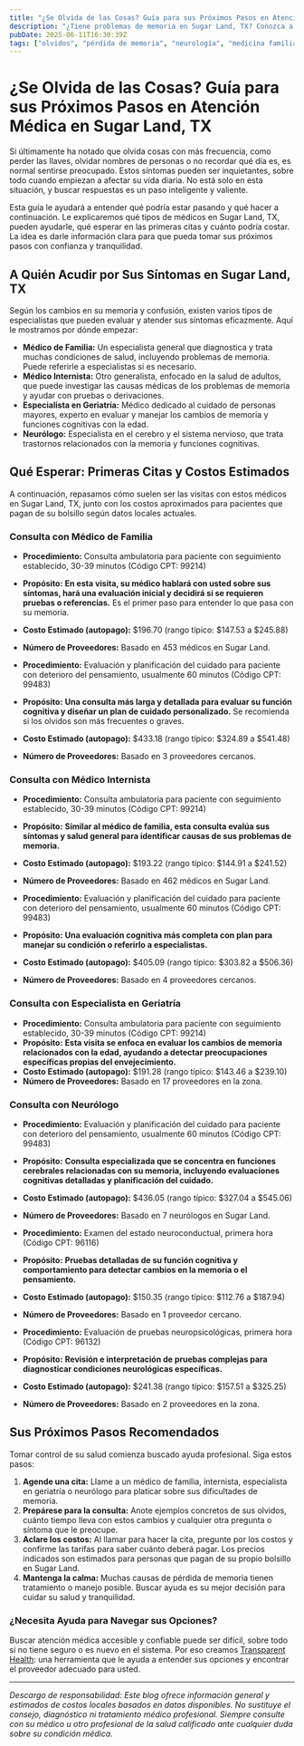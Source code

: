 ```yaml
---
title: "¿Se Olvida de las Cosas? Guía para sus Próximos Pasos en Atención Médica en Sugar Land, TX"
description: "¿Tiene problemas de memoria en Sugar Land, TX? Conozca a qué especialista acudir, qué esperar y los costos estimados de sus primeras citas."
pubDate: 2025-06-11T16:30:39Z
tags: ["olvidos", "pérdida de memoria", "neurología", "medicina familiar", "geriatría", "medicina interna", "Sugar Land TX", "guía de salud"]
---
```


# ¿Se Olvida de las Cosas? Guía para sus Próximos Pasos en Atención Médica en Sugar Land, TX

Si últimamente ha notado que olvida cosas con más frecuencia, como perder las llaves, olvidar nombres de personas o no recordar qué día es, es normal sentirse preocupado. Estos síntomas pueden ser inquietantes, sobre todo cuando empiezan a afectar su vida diaria. No está solo en esta situación, y buscar respuestas es un paso inteligente y valiente.

Esta guía le ayudará a entender qué podría estar pasando y qué hacer a continuación. Le explicaremos qué tipos de médicos en Sugar Land, TX, pueden ayudarle, qué esperar en las primeras citas y cuánto podría costar. La idea es darle información clara para que pueda tomar sus próximos pasos con confianza y tranquilidad.

## A Quién Acudir por Sus Síntomas en Sugar Land, TX

Según los cambios en su memoria y confusión, existen varios tipos de especialistas que pueden evaluar y atender sus síntomas eficazmente. Aquí le mostramos por dónde empezar:

- **Médico de Familia:** Un especialista general que diagnostica y trata muchas condiciones de salud, incluyendo problemas de memoria. Puede referirle a especialistas si es necesario.
- **Médico Internista:** Otro generalista, enfocado en la salud de adultos, que puede investigar las causas médicas de los problemas de memoria y ayudar con pruebas o derivaciones.
- **Especialista en Geriatría:** Médico dedicado al cuidado de personas mayores, experto en evaluar y manejar los cambios de memoria y funciones cognitivas con la edad.
- **Neurólogo:** Especialista en el cerebro y el sistema nervioso, que trata trastornos relacionados con la memoria y funciones cognitivas.

## Qué Esperar: Primeras Citas y Costos Estimados

A continuación, repasamos cómo suelen ser las visitas con estos médicos en Sugar Land, TX, junto con los costos aproximados para pacientes que pagan de su bolsillo según datos locales actuales.

### Consulta con Médico de Familia

- **Procedimiento:** Consulta ambulatoria para paciente con seguimiento establecido, 30-39 minutos (Código CPT: 99214)  
- **Propósito:** **En esta visita, su médico hablará con usted sobre sus síntomas, hará una evaluación inicial y decidirá si se requieren pruebas o referencias.** Es el primer paso para entender lo que pasa con su memoria.  
- **Costo Estimado (autopago):** $196.70 (rango típico: $147.53 a $245.88)  
- **Número de Proveedores:** Basado en 453 médicos en Sugar Land.

- **Procedimiento:** Evaluación y planificación del cuidado para paciente con deterioro del pensamiento, usualmente 60 minutos (Código CPT: 99483)  
- **Propósito:** **Una consulta más larga y detallada para evaluar su función cognitiva y diseñar un plan de cuidado personalizado.** Se recomienda si los olvidos son más frecuentes o graves.  
- **Costo Estimado (autopago):** $433.18 (rango típico: $324.89 a $541.48)  
- **Número de Proveedores:** Basado en 3 proveedores cercanos.

### Consulta con Médico Internista

- **Procedimiento:** Consulta ambulatoria para paciente con seguimiento establecido, 30-39 minutos (Código CPT: 99214)  
- **Propósito:** **Similar al médico de familia, esta consulta evalúa sus síntomas y salud general para identificar causas de sus problemas de memoria.**  
- **Costo Estimado (autopago):** $193.22 (rango típico: $144.91 a $241.52)  
- **Número de Proveedores:** Basado en 462 médicos en Sugar Land.

- **Procedimiento:** Evaluación y planificación del cuidado para paciente con deterioro del pensamiento, usualmente 60 minutos (Código CPT: 99483)  
- **Propósito:** **Una evaluación cognitiva más completa con plan para manejar su condición o referirlo a especialistas.**  
- **Costo Estimado (autopago):** $405.09 (rango típico: $303.82 a $506.36)  
- **Número de Proveedores:** Basado en 4 proveedores cercanos.

### Consulta con Especialista en Geriatría

- **Procedimiento:** Consulta ambulatoria para paciente con seguimiento establecido, 30-39 minutos (Código CPT: 99214)  
- **Propósito:** **Esta visita se enfoca en evaluar los cambios de memoria relacionados con la edad, ayudando a detectar preocupaciones específicas propias del envejecimiento.**  
- **Costo Estimado (autopago):** $191.28 (rango típico: $143.46 a $239.10)  
- **Número de Proveedores:** Basado en 17 proveedores en la zona.

### Consulta con Neurólogo

- **Procedimiento:** Evaluación y planificación del cuidado para paciente con deterioro del pensamiento, usualmente 60 minutos (Código CPT: 99483)  
- **Propósito:** **Consulta especializada que se concentra en funciones cerebrales relacionadas con su memoria, incluyendo evaluaciones cognitivas detalladas y planificación del cuidado.**  
- **Costo Estimado (autopago):** $436.05 (rango típico: $327.04 a $545.06)  
- **Número de Proveedores:** Basado en 7 neurólogos en Sugar Land.

- **Procedimiento:** Examen del estado neuroconductual, primera hora (Código CPT: 96116)  
- **Propósito:** **Pruebas detalladas de su función cognitiva y comportamiento para detectar cambios en la memoria o el pensamiento.**  
- **Costo Estimado (autopago):** $150.35 (rango típico: $112.76 a $187.94)  
- **Número de Proveedores:** Basado en 1 proveedor cercano.

- **Procedimiento:** Evaluación de pruebas neuropsicológicas, primera hora (Código CPT: 96132)  
- **Propósito:** **Revisión e interpretación de pruebas complejas para diagnosticar condiciones neurológicas específicas.**  
- **Costo Estimado (autopago):** $241.38 (rango típico: $157.51 a $325.25)  
- **Número de Proveedores:** Basado en 2 proveedores en la zona.

## Sus Próximos Pasos Recomendados

Tomar control de su salud comienza buscado ayuda profesional. Siga estos pasos:

1. **Agende una cita:** Llame a un médico de familia, internista, especialista en geriatría o neurólogo para platicar sobre sus dificultades de memoria.
2. **Prepárese para la consulta:** Anote ejemplos concretos de sus olvidos, cuánto tiempo lleva con estos cambios y cualquier otra pregunta o síntoma que le preocupe.
3. **Aclare los costos:** Al llamar para hacer la cita, pregunte por los costos y confirme las tarifas para saber cuánto deberá pagar. Los precios indicados son estimados para personas que pagan de su propio bolsillo en Sugar Land.
4. **Mantenga la calma:** Muchas causas de pérdida de memoria tienen tratamiento o manejo posible. Buscar ayuda es su mejor decisión para cuidar su salud y tranquilidad.

### ¿Necesita Ayuda para Navegar sus Opciones?

Buscar atención médica accesible y confiable puede ser difícil, sobre todo si no tiene seguro o es nuevo en el sistema. Por eso creamos [Transparent Health](https://transparenthealth.ai): una herramienta que le ayuda a entender sus opciones y encontrar el proveedor adecuado para usted.

---

*Descargo de responsabilidad: Este blog ofrece información general y estimados de costos locales basados en datos disponibles. No sustituye el consejo, diagnóstico ni tratamiento médico profesional. Siempre consulte con su médico u otro profesional de la salud calificado ante cualquier duda sobre su condición médica.*